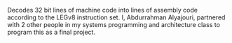 Decodes 32 bit lines of machine code into lines of assembly code according to the LEGv8 instruction set.
I, Abdurrahman Alyajouri, partnered with 2 other people in my systems programming and architecture class to program this as a final project.
